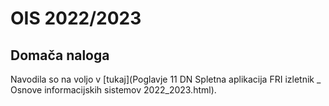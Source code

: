 # OIS 2022/2023

## Domača naloga

Navodila so na voljo v [tukaj](Poglavje 11 DN Spletna aplikacija FRI izletnik _ Osnove informacijskih sistemov 2022_2023.html).
